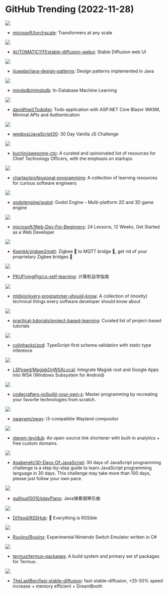 # GitHub Trending (2022-11-28)

![](https://img.shields.io/badge/Python-New%20120-green?style=flat-square&logo=appveyor)
- [microsoft/torchscale](https://github.com/microsoft/torchscale): Transformers at any scale

![](https://img.shields.io/badge/Python-New%20182-green?style=flat-square&logo=appveyor)
- [AUTOMATIC1111/stable-diffusion-webui](https://github.com/AUTOMATIC1111/stable-diffusion-webui): Stable Diffusion web UI

![](https://img.shields.io/badge/Java-New%2051-green?style=flat-square&logo=appveyor)
- [iluwatar/java-design-patterns](https://github.com/iluwatar/java-design-patterns): Design patterns implemented in Java

![](https://img.shields.io/badge/Python-New%2040-green?style=flat-square&logo=appveyor)
- [mindsdb/mindsdb](https://github.com/mindsdb/mindsdb): In-Database Machine Learning

![](https://img.shields.io/badge/C%23-New%2067-green?style=flat-square&logo=appveyor)
- [davidfowl/TodoApi](https://github.com/davidfowl/TodoApi): Todo application with ASP.NET Core Blazor WASM, Minimal APIs and Authentication

![](https://img.shields.io/badge/HTML-New%2049-green?style=flat-square&logo=appveyor)
- [wesbos/JavaScript30](https://github.com/wesbos/JavaScript30): 30 Day Vanilla JS Challenge

![](https://img.shields.io/badge/none-New%201-green?style=flat-square&logo=appveyor)
- [kuchin/awesome-cto](https://github.com/kuchin/awesome-cto): A curated and opinionated list of resources for Chief Technology Officers, with the emphasis on startups

![](https://img.shields.io/badge/Python-New%2085-green?style=flat-square&logo=appveyor)
- [charlax/professional-programming](https://github.com/charlax/professional-programming): A collection of learning resources for curious software engineers

![](https://img.shields.io/badge/C%2B%2B-New%2032-green?style=flat-square&logo=appveyor)
- [godotengine/godot](https://github.com/godotengine/godot): Godot Engine – Multi-platform 2D and 3D game engine

![](https://img.shields.io/badge/JavaScript-New%20218-green?style=flat-square&logo=appveyor)
- [microsoft/Web-Dev-For-Beginners](https://github.com/microsoft/Web-Dev-For-Beginners): 24 Lessons, 12 Weeks, Get Started as a Web Developer

![](https://img.shields.io/badge/JavaScript-New%204-green?style=flat-square&logo=appveyor)
- [Koenkk/zigbee2mqtt](https://github.com/Koenkk/zigbee2mqtt): Zigbee 🐝 to MQTT bridge 🌉, get rid of your proprietary Zigbee bridges 🔨

![](https://img.shields.io/badge/HTML-New%20765-green?style=flat-square&logo=appveyor)
- [PKUFlyingPig/cs-self-learning](https://github.com/PKUFlyingPig/cs-self-learning): 计算机自学指南

![](https://img.shields.io/badge/none-New%2086-green?style=flat-square&logo=appveyor)
- [mtdvio/every-programmer-should-know](https://github.com/mtdvio/every-programmer-should-know): A collection of (mostly) technical things every software developer should know about

![](https://img.shields.io/badge/none-New%20128-green?style=flat-square&logo=appveyor)
- [practical-tutorials/project-based-learning](https://github.com/practical-tutorials/project-based-learning): Curated list of project-based tutorials

![](https://img.shields.io/badge/TypeScript-New%2096-green?style=flat-square&logo=appveyor)
- [colinhacks/zod](https://github.com/colinhacks/zod): TypeScript-first schema validation with static type inference

![](https://img.shields.io/badge/Shell-New%2027-green?style=flat-square&logo=appveyor)
- [LSPosed/MagiskOnWSALocal](https://github.com/LSPosed/MagiskOnWSALocal): Integrate Magisk root and Google Apps into WSA (Windows Subsystem for Android)

![](https://img.shields.io/badge/none-New%20361-green?style=flat-square&logo=appveyor)
- [codecrafters-io/build-your-own-x](https://github.com/codecrafters-io/build-your-own-x): Master programming by recreating your favorite technologies from scratch.

![](https://img.shields.io/badge/C-New%2012-green?style=flat-square&logo=appveyor)
- [swaywm/sway](https://github.com/swaywm/sway): i3-compatible Wayland compositor

![](https://img.shields.io/badge/TypeScript-New%2037-green?style=flat-square&logo=appveyor)
- [steven-tey/dub](https://github.com/steven-tey/dub): An open-source link shortener with built-in analytics + free custom domains.

![](https://img.shields.io/badge/JavaScript-New%2069-green?style=flat-square&logo=appveyor)
- [Asabeneh/30-Days-Of-JavaScript](https://github.com/Asabeneh/30-Days-Of-JavaScript): 30 days of JavaScript programming challenge is a step-by-step guide to learn JavaScript programming language in 30 days. This challenge may take more than 100 days, please just follow your own pace.

![](https://img.shields.io/badge/Java-New%2034-green?style=flat-square&logo=appveyor)
- [gulihua10010/playPiano](https://github.com/gulihua10010/playPiano): Java弹奏钢琴乐曲

![](https://img.shields.io/badge/JavaScript-New%2042-green?style=flat-square&logo=appveyor)
- [DIYgod/RSSHub](https://github.com/DIYgod/RSSHub): 🍰 Everything is RSSible

![](https://img.shields.io/badge/C%23-New%20149-green?style=flat-square&logo=appveyor)
- [Ryujinx/Ryujinx](https://github.com/Ryujinx/Ryujinx): Experimental Nintendo Switch Emulator written in C#

![](https://img.shields.io/badge/Shell-New%207-green?style=flat-square&logo=appveyor)
- [termux/termux-packages](https://github.com/termux/termux-packages): A build system and primary set of packages for Termux.

![](https://img.shields.io/badge/Python-New%2034-green?style=flat-square&logo=appveyor)
- [TheLastBen/fast-stable-diffusion](https://github.com/TheLastBen/fast-stable-diffusion): fast-stable-diffusion, +25-50% speed increase + memory efficient + DreamBooth

